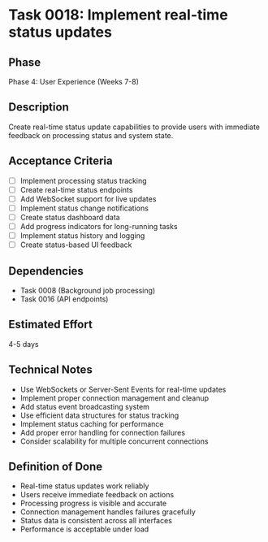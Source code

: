 # Task 0018: Implement real-time status updates

## Phase
Phase 4: User Experience (Weeks 7-8)

## Description
Create real-time status update capabilities to provide users with immediate feedback on processing status and system state.

## Acceptance Criteria
- [ ] Implement processing status tracking
- [ ] Create real-time status endpoints
- [ ] Add WebSocket support for live updates
- [ ] Implement status change notifications
- [ ] Create status dashboard data
- [ ] Add progress indicators for long-running tasks
- [ ] Implement status history and logging
- [ ] Create status-based UI feedback

## Dependencies
- Task 0008 (Background job processing)
- Task 0016 (API endpoints)

## Estimated Effort
4-5 days

## Technical Notes
- Use WebSockets or Server-Sent Events for real-time updates
- Implement proper connection management and cleanup
- Add status event broadcasting system
- Use efficient data structures for status tracking
- Implement status caching for performance
- Add proper error handling for connection failures
- Consider scalability for multiple concurrent connections

## Definition of Done
- Real-time status updates work reliably
- Users receive immediate feedback on actions
- Processing progress is visible and accurate
- Connection management handles failures gracefully
- Status data is consistent across all interfaces
- Performance is acceptable under load

